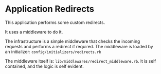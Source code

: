 # Application Redirects
This application performs some custom redirects.

It uses a middleware to do it.

The infrastructure is a simple middleware that checks the incoming requests and performs a redirect if required.
The middleware is loaded by an initializer: `config/initializers/redirects.rb`

The middleware itself is: `lib/middlewares/redirect_middleware.rb`.
It is self contained, and the logic is self evident.
